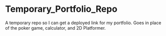 # Temporary_Portfolio_Repo
A temporary repo so I can get a deployed link for my portfolio. Goes in place of the poker game, calculator, and 2D Platformer.
